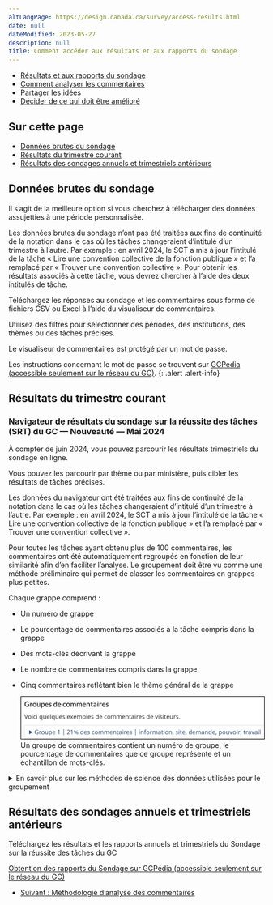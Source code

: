 ```yaml
---
altLangPage: https://design.canada.ca/survey/access-results.html
date: null
dateModified: 2023-05-27
description: null
title: Comment accéder aux résultats et aux rapports du sondage
---
```


<div class="gc-stp-stp">
  <div class="row">
    <ul class="toc lst-spcd col-md-12">
      <li class="col-md-4 col-sm-6"><a class="list-group-item active" href="acceder-resultats.html">Résultats et aux rapports du sondage</a></li>
			<li class="col-md-4 col-sm-6"><a class="list-group-item" href="commentaires.html">Comment analyser les commentaires</a></li>
      <li class="col-md-4 col-sm-6"><a class="list-group-item" href="partager.html">Partager les idées</a></li>
      <li class="col-md-4 col-sm-6"><a class="list-group-item" href="decider.html">Décider de ce qui doit être amélioré</a></li>
    </ul>
  </div>
</div>

## Sur cette page





- [Données brutes du sondage](#données-brutes-du-sondage)
- [Résultats du trimestre courant](#résultats-du-trimestre-courant)
- [Résultats des sondages annuels et trimestriels antérieurs](#résultats-des-sondages-annuels-et-trimestriels-antérieurs)



## Données brutes du sondage

Il s’agit de la meilleure option si vous cherchez à télécharger des données assujetties à une période personnalisée.

Les données brutes du sondage n’ont pas été traitées aux fins de continuité de la notation dans le cas où les tâches changeraient d’intitulé d’un trimestre à l’autre. Par exemple : en avril 2024, le SCT a mis à jour l’intitulé de la tâche « Lire une convention collective de la fonction publique » et l’a remplacé par « Trouver une convention collective ». Pour obtenir les résultats associés à cette tâche, vous devrez chercher à l’aide des deux intitulés de tâche.

Téléchargez les réponses au sondage et les commentaires sous forme de fichiers CSV ou Excel à l’aide du visualiseur de commentaires.

Utilisez des filtres pour sélectionner des périodes, des institutions, des thèmes ou des tâches précises.

Le visualiseur de commentaires est protégé par un mot de passe.

Les instructions concernant le mot de passe se trouvent sur [GCPedia (accessible seulement sur le réseau du GC)](https://www.gcpedia.gc.ca/wiki/Sondage_sur_la_r%C3%A9ussite_des_t%C3%A2ches_du_gouvernement_du_Canada_-_Donn%C3%A9es#R.C3.A9ponses_[…]t_commentaires).
{: .alert .alert-info}


## Résultats du trimestre courant

### Navigateur de résultats du sondage sur la réussite des tâches (SRT) du GC — Nouveauté — Mai 2024

À compter de juin 2024, vous pouvez parcourir les résultats trimestriels du sondage en ligne.

<!--[Navigateur de résultats du SRT du GC](https://analytics-analytique.tbs.alpha.canada.ca/fr/) (accessible sur le réseau du GC seulement).-->

Vous pouvez les parcourir par thème ou par ministère, puis cibler les résultats de tâches précises.

Les données du navigateur ont été traitées aux fins de continuité de la notation dans le cas où les tâches changeraient d’intitulé d’un trimestre à l’autre. Par exemple : en avril 2024, le SCT a mis à jour l’intitulé de la tâche « Lire une convention collective de la fonction publique » et l’a remplacé par « Trouver une convention collective ».  

Pour toutes les tâches ayant obtenu plus de 100 commentaires, les commentaires ont été automatiquement regroupés en fonction de leur similarité afin d’en faciliter l’analyse. Le groupement doit être vu comme une méthode préliminaire qui permet de classer les commentaires en grappes plus petites.  

Chaque grappe comprend :
* Un numéro de grappe
* Le pourcentage de commentaires associés à la tâche compris dans la grappe
* Des mots-clés décrivant la grappe
* Le nombre de commentaires compris dans la grappe
* Cinq commentaires reflétant bien le thème général de la grappe

  <img style="border:1px solid black;" src="images/groupes.png" alt="Exemple de regroupement avec des mots-clés descriptifs." class="img-responsive mrgn-bttm-md" />

  <div class="well well-sm">Un groupe de commentaires contient un numéro de groupe, le pourcentage de commentaires que ce groupe représente et un échantillon de mots-clés.</div>

<details>
<summary>
En savoir plus sur les méthodes de science des données utilisées pour le groupement
</summary>

<p>L’Éditeur principal a collaboré avec le bureau du dirigeant principal des données d’EDSC, qui a mis au point le script de groupement.
</p>

<p>Ce script fait appel à :</p>
<ul>
<li>Un modèle d’apprentissage automatique préentraîné qui convertit les commentaires textuels en points spatiaux en fonction des concepts généraux qu’ils comprennent.</li>
<li>D’abord, un « modèle transformateur de phrase » encode les commentaires dans un espace en fonction de « concepts » (p. ex., identité de genre, taille, temps de verbe). Le processus est multilingue à dessein et n’implique aucun besoin de traduction. Il peut traiter les commentaires comprenant des synonymes ou des concepts semblables même si ceux-ci ne font pas appel aux mêmes mots.</li>
<li>Ensuite, un « groupement agglomératif » crée des grappes (des groupes) à partir des commentaires qui sont spatialement rapprochés.</li>
</ul>


<p>Bien que cette méthode analytique se calcule rapidement, elle peut parfois présenter des difficultés avec le jargon ou les termes techniques propres à certains contextes.</p>

<p>Ce modèle d’analyse a été choisi en raison de sa capacité à traiter des commentaires en plusieurs langues sans qu’on ait besoin de recourir à la traduction vers une même langue, ce qui aurait introduit des erreurs de traduction et allongé les délais de traitement.</p>

<p>Au fur et à mesure que la technologie évolue, nous continuerons à rechercher des méthodes d’analyse de la rétroaction qui pourraient nous rapprocher de l’obtention de résumés en langage clair des problèmes soulevés dans les commentaires.</p>

</details>




## Résultats des sondages annuels et trimestriels antérieurs

Téléchargez les résultats et les rapports annuels et trimestriels du Sondage sur la réussite des tâches du GC

[Obtention des rapports du Sondage sur GCPédia (accessible seulement sur le réseau du GC)](https://www.gcpedia.gc.ca/wiki/Sondage_sur_la_r%C3%A9ussite_des_t%C3%A2ches_du_gouvernement_du_Canada_-_Rapports)

<nav role="navigation" class="mrgn-bttm-lg">
  <ul class="pager">
    <li class="next"><a href="commentaires.html" rel="next">Suivant&nbsp;: Méthodologie d’analyse des commentaires</a></li>
  </ul>
</nav>
